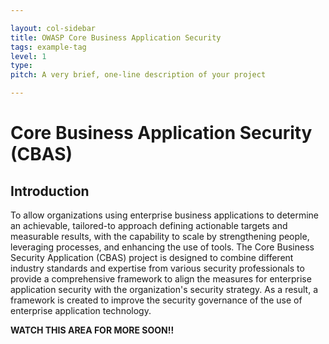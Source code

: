 ```yaml
---

layout: col-sidebar
title: OWASP Core Business Application Security
tags: example-tag
level: 1
type: 
pitch: A very brief, one-line description of your project

---
```


# Core Business Application Security (CBAS)

## Introduction
To allow organizations using enterprise business applications to determine an achievable, tailored-to approach defining actionable targets and measurable results, with the capability to scale by strengthening people, leveraging processes, and enhancing the use of tools. The Core Business Security Application (CBAS) project is designed to combine different industry standards and expertise from various security professionals to provide a comprehensive framework to align the measures for enterprise application security with the organization's security strategy. As a result, a framework is created to improve the security governance of the use of enterprise application technology.


__WATCH THIS AREA FOR MORE SOON!!__
